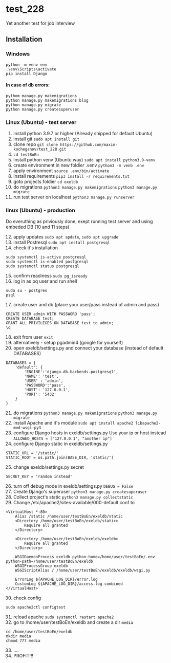 # test_228
Yet another test for job interview
## Installation
### Windows 

```
python -m venv env
.\env\Scripts\activate
pip install Django
```

#### In case of db errors:

```
pythom manage.py makemigrations
python manage.py makemigrations blog
python manage.py migrate
python manage.py createsuperuser
```

### Linux (Ubuntu) - test server
1) install python 3.9.7 or higher (Already shipped for default Ubuntu)
2) install git 
`sudo apt install git`
3) clone repo
`git clone https://github.com/maxim-kocheganov/test_228.git`
4) `cd testBoEn`
5) install python venv (Ubuntu way)
`sudo apt install python3.9-venv`
6) create environment in new foldier .venv
`python3 -m venb .env`
7) apply environment
`source .env/bin/activate`
8) install requirements
`pip3 install -r requirements.txt`
9) goto projects foldier
`cd exeldb`
10) do migrations
`python3 manage.py makemigrations`
`python3 manage.py migrate`
11) run test server on localhost
`python3 manage.py runserver`

### linux (Ubuntu) - production
Do everuthing as priviously done, exept running test server and using embeded DB (10 and 11 steps)

12) apply updates 
`sudo apt apdate`, `sudo apt upgrade`
13) install Postresql `sudo apt install postgresql`
14) check it's installation
```
sudo systemctl is-active postgresql
sudo systemctl is-enabled postgresql
sudo systemctl status postgresql
```
15) confirm readiness
`sudo pg_isready`
16) log in as pq user and run shell
```
sudo su - postgres
psql
```
17) create user and db (place your user/pass instead of admin and pass)
```
CREATE USER admin WITH PASSWORD 'pass';
CREATE DATABASE test;
GRANT ALL PRIVILEGES ON DATABASE test to admin;
\q
```
18) exit from user
`exit`
19) alternatively - setup pgadmin4 (google for yourself)
20) open exeldb/settings.py and connect your database (instead of default DATABASES)
```
DATABASES = {
    'default': {
        'ENGINE':'django.db.backends.postgresql',
        'NAME': 'test',
        'USER' : 'admin',
        'PASSWORD':'pass',
        'HOST': '127.0.0.1',
        'PORT': '5432'
    }
}
```
21) do migrations
`python3 manage.py makemigrations`
`python3 manage.py migrate`
22) install Apache and it's module
`sudo apt install apache2 libapache2-mod-wsgi-py3`
23) configure Django hosts in exeldb/settings.py Use your ip or host instead
`ALLOWED_HOSTS = ["127.0.0.1", "another ip"]`
24) configure Django static in exeldb/settings.py
```
STATIC_URL = '/static/'
STATIC_ROOT = os.path.join(BASE_DIR, 'static/')
```
25) change exeldb/settings.py secret
```
SECRET_KEY = 'random instead'
```
26) turn off debug mode in  exeldb/settings.py
`DEBUG = False`
27) Create Django's superuser
`python3 manage.py createsuperuser`
28) Collect project's static
`python3 manage.py collectstatic`
29) Change /etc/apache2/sites-available/000-default.conf to
```
<VirtualHost *:80>
	Alias /static /home/user/testBoEn/exeldb/static
	<Directory /home/user/testBoEn/exeldb/static>
		Require all granted
	</Directory>

	<Directory /home/user/testBoEn/exeldb/exeldb>
		Require all granted
	</Directory>

	WSGIDaemonProcess exeldb python-home=/home/user/testBoEn/.env python-path=/home/user/testBoEn/exeldb
	WSGIProcessGroup exeldb
	WSGIScriptAlias / /home/user/testBoEn/exeldb/exeldb/wsgi.py

	ErrorLog ${APACHE_LOG_DIR}/error.log
	CustomLog ${APACHE_LOG_DIR}/access.log combined
</VirtualHost>
```
30) check config
```
sudo apache2ctl configtest
```
31) reload apache
`sudo systemctl restart apache2`
32) go to /home/user/testBoEn/exeldb and create a dir `media`
```
cd /home/user/testBoEn/exeldb
mkdir media
chmod 777 media
```
33) ....
34) PROFIT!!!